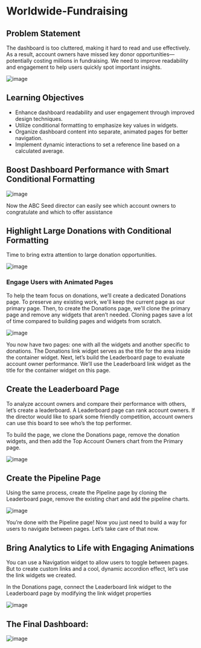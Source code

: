 # Worldwide-Fundraising

## Problem Statement
The dashboard is too cluttered, making it hard to read and use effectively. As a result, account owners have missed key donor opportunities—potentially costing millions in fundraising. We need to improve readability and engagement to help users quickly spot important insights.

![image](https://github.com/user-attachments/assets/56594e05-aee5-4f24-a55a-4b3d3e1cf8a5)

## Learning Objectives
- Enhance dashboard readability and user engagement through improved design techniques.
- Utilize conditional formatting to emphasize key values in widgets.
- Organize dashboard content into separate, animated pages for better navigation.
- Implement dynamic interactions to set a reference line based on a calculated average.

## Boost Dashboard Performance with Smart Conditional Formatting

![image](https://github.com/user-attachments/assets/1d86c85f-8f85-4d9a-a73a-8a2101fe200f)

Now the ABC Seed director can easily see which account owners to congratulate and which to offer assistance

## Highlight Large Donations with Conditional Formatting
Time to bring extra attention to large donation opportunities.

![image](https://github.com/user-attachments/assets/8327e7e7-c6d7-4310-b270-28f751b44de2)

### Engage Users with Animated Pages

To help the team focus on donations, we’ll create a dedicated Donations page. To preserve any existing work, we'll keep the current page as our primary page. Then, to create the Donations page, we'll clone the primary page and remove any widgets that aren’t needed. Cloning pages save a lot of time compared to building pages and widgets from scratch.

![image](https://github.com/user-attachments/assets/c498daf2-fcb5-4c5a-8d5c-eeb1a083921d)

You now have two pages: one with all the widgets and another specific to donations. The Donations link widget serves as the title for the area inside the container widget. Next, let’s build the Leaderboard page to evaluate account owner performance. We’ll use the Leaderboard link widget as the title for the container widget on this page.

## Create the Leaderboard Page
To analyze account owners and compare their performance with others, let’s create a leaderboard. A Leaderboard page can rank account owners. If the director would like to spark some friendly competition, account owners can use this board to see who’s the top performer.

To build the page, we clone the Donations page, remove the donation widgets, and then add the Top Account Owners chart from the Primary page.

![image](https://github.com/user-attachments/assets/57185aba-45e2-4c88-9cc5-5a24f9d8721c)

## Create the Pipeline Page
Using the same process, create the Pipeline page by cloning the Leaderboard page, remove the existing chart and add the pipeline charts.

![image](https://github.com/user-attachments/assets/36889bf5-8557-4f2d-a69a-eff385bc92bc)

You’re done with the Pipeline page! Now you just need to build a way for users to navigate between pages. Let’s take care of that now.

## Bring Analytics to Life with Engaging Animations

You can use a Navigation widget to allow users to toggle between pages. But to create custom links and a cool, dynamic accordion effect, let’s use the link widgets we created.

In the Donations page, connect the Leaderboard link widget to the Leaderboard page by modifying the link widget properties

![image](https://github.com/user-attachments/assets/a4f06364-a3f5-41c0-a5db-0a254c933893)

## The Final Dashboard:

![image](https://github.com/user-attachments/assets/b0149639-0488-4642-a111-dd0555f0e3d0)




